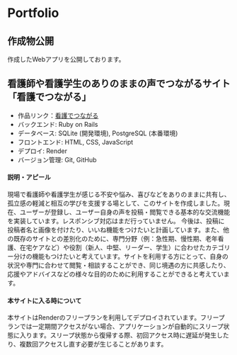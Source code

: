# Portfolio
## 作成物公開
作成したWebアプリを公開しております。

## 看護師や看護学生のありのままの声でつながるサイト「看護でつながる」
* 作品リンク：[看護でつながる](https://portfolio-2024-e4eq.onrender.com/)
* バックエンド: Ruby on Rails
* データベース: SQLite (開発環境), PostgreSQL (本番環境)
* フロントエンド: HTML, CSS, JavaScript
* デプロイ: Render
* バージョン管理: Git, GitHub

#### 説明・アピール
現場で看護師や看護学生が感じる不安や悩み、喜びなどをありのままに共有し、孤立感の軽減と相互の学びを支援する場として、このサイトを作成しました。現在、ユーザーが登録し、ユーザー自身の声を投稿・閲覧できる基本的な交流機能を実装しています。レスポンシブ対応はまだ行っていません。 今後は、投稿に投稿者名と画像を付けたり、いいね機能をつけたいと計画しています。また、他の既存のサイトとの差別化のために、専門分野（例：急性期、慢性期、老年看護、在宅ケアなど）や役割（新人、中堅、リーダー、学生）に合わせたカテゴリー分けの機能もつけたいと考えています。サイトを利用する方にとって、自身の状況や専門に合わせて閲覧・相談することができ、同じ境遇の方に共感したり、応援やアドバイスなどの様々な目的のために利用することができると考えています。 

#### 本サイトに入る時について
本サイトはRenderのフリープランを利用してデプロイされています。フリープランでは一定期間アクセスがない場合、アプリケーションが自動的にスリープ状態に入ります。スリープ状態から復帰する際、初回アクセス時に遅延が発生したり、複数回アクセスし直す必要が生じることがあります。